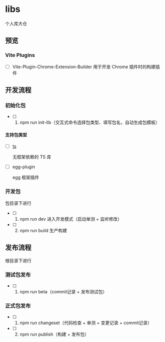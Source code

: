 # libs

个人库大仓

## 预览

### Vite Plugins

- [ ] Vite-Plugin-Chrome-Extension-Builder  用于开发 Chrome 插件时的构建插件

## 开发流程

### 初始化包

- [ ] 1. npm run init-lib（交互式命令选择包类型、填写包名，自动生成包模板）

#### 支持包类型

- [ ] [ts](./templates/ts/SUMMARY.md)

  无框架依赖的 TS 库

- [ ] egg-plugin

  egg 框架插件

### 开发包

包目录下进行

- [ ] 1. npm run dev 进入开发模式（启动单测 + 监听修改）
- [ ] 2. npm run build 生产构建

## 发布流程

根目录下进行

### 测试包发布

- [ ] 1. npm run beta（commit记录 + 发布测试包）

### 正式包发布

- [ ] 1. npm run changeset（代码检查 + 单测 + 变更记录 + commit记录）
- [ ] 2. npm run publish（构建 + 发布包）
